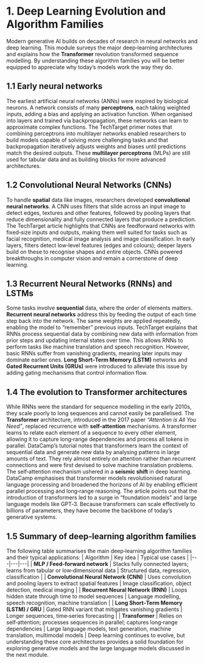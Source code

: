 # 1. Deep Learning Evolution and Algorithm Families
Modern generative AI builds on decades of research in neural networks and deep learning.  This module surveys the major deep‑learning architectures and explains how the **Transformer** revolution transformed sequence modelling.  By understanding these algorithm families you will be better equipped to appreciate why today’s models work the way they do.
## 1.1 Early neural networks
The earliest artificial neural networks (ANNs) were inspired by biological neurons.  A network consists of many **perceptrons**, each taking weighted inputs, adding a bias and applying an activation function.  When organised into layers and trained via backpropagation, these networks can learn to approximate complex functions.  The TechTarget primer notes that combining perceptrons into multilayer networks enabled researchers to build models capable of solving more challenging tasks and that backpropagation iteratively adjusts weights and biases until predictions match the desired outputs.  These **multilayer perceptrons** (MLPs) are still used for tabular data and as building blocks for more advanced architectures.
## 1.2 Convolutional Neural Networks (CNNs)
To handle **spatial** data like images, researchers developed **convolutional neural networks**.  A CNN uses filters that slide across an input image to detect edges, textures and other features, followed by pooling layers that reduce dimensionality and fully connected layers that produce a prediction.  The TechTarget article highlights that CNNs are feedforward networks with fixed‑size inputs and outputs, making them well suited for tasks such as facial recognition, medical image analysis and image classification.  In early layers, filters detect low‑level features (edges and colours); deeper layers build on these to recognise shapes and entire objects.  CNNs powered breakthroughs in computer vision and remain a cornerstone of deep learning.
## 1.3 Recurrent Neural Networks (RNNs) and LSTMs
Some tasks involve **sequential** data, where the order of elements matters.  **Recurrent neural networks** address this by feeding the output of each time step back into the network.  The same weights are applied repeatedly, enabling the model to “remember” previous inputs.  TechTarget explains that RNNs process sequential data by combining new data with information from prior steps and updating internal states over time.  This allows RNNs to perform tasks like machine translation and speech recognition.  However, basic RNNs suffer from vanishing gradients, meaning later inputs may dominate earlier ones.  **Long Short‑Term Memory (LSTM)** networks and **Gated Recurrent Units (GRUs)** were introduced to alleviate this issue by adding gating mechanisms that control information flow.
## 1.4 The evolution to Transformer architectures
While RNNs were the standard for sequence modelling in the early 2010s, they scale poorly to long sequences and cannot easily be parallelised.  The **Transformer** architecture, introduced in the 2017 paper *“Attention is All You Need”*, replaced recurrence with **self‑attention** mechanisms.  A transformer learns to relate each element of a sequence to every other element, allowing it to capture long‑range dependencies and process all tokens in parallel.  DataCamp’s tutorial notes that transformers learn the context of sequential data and generate new data by analysing patterns in large amounts of text.  They rely almost entirely on attention rather than recurrent connections and were first devised to solve machine translation problems.
The self‑attention mechanism ushered in a **seismic shift** in deep learning.  DataCamp emphasises that transformer models revolutionised natural language processing and broadened the horizons of AI by enabling efficient parallel processing and long‑range reasoning.  The article points out that the introduction of transformers led to a surge in “foundation models” and large language models like GPT‑3.  Because transformers can scale effectively to billions of parameters, they have become the backbone of today’s generative systems.
## 1.5 Summary of deep‑learning algorithm families
The following table summarises the main deep‑learning algorithm families and their typical applications:
| Algorithm | Key idea | Typical use cases |
|---|---|---|
| **MLP / Feed‑forward network** | Stacks fully connected layers; learns from tabular or low‑dimensional data | Structured data, regression, classification |
| **Convolutional Neural Network (CNN)** | Uses convolution and pooling layers to extract spatial features | Image classification, object detection, medical imaging |
| **Recurrent Neural Network (RNN)** | Loops hidden state through time to model sequences | Language modelling, speech recognition, machine translation |
| **Long Short‑Term Memory (LSTM) / GRU** | Gated RNN variant that mitigates vanishing gradients | Longer sequences, time‑series forecasting |
| **Transformer** | Relies on self‑attention; processes sequences in parallel; captures long‑range dependencies | Large language models, text generation, machine translation, multimodal models |
Deep learning continues to evolve, but understanding these core architectures provides a solid foundation for exploring generative models and the large language models discussed in the next module.